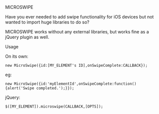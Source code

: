 MICROSWIPE

Have you ever needed to add swipe functionality for iOS devices but not wanted to import huge libraries to do so?

MICROSWIPE works without any external libraries, but works fine as a jQuery plugin as well.

Usage

On its own:

```new MicroSwipe({id:[MY_ELEMENT's ID],onSwipeComplete:CALLBACK});```

eg:

`new MicroSwipe({id:'myElementId',onSwipeComplete:function(){alert('Swipe completed.');}});`

jQuery:

`$([MY_ELEMENT]).microswipe(CALLBACK,[OPTS]);`


